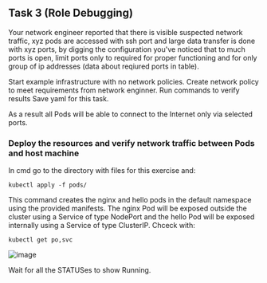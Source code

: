 ## Task 3 (Role Debugging)
Your network engineer reported that there is visible suspected network traffic, xyz pods are accessed with ssh port and large data transfer is done with xyz ports, by digging the 
configuration you've noticed that to much ports is open, limit ports only to required for proper functioning and for only group of ip addresses (data about reqiured ports in table).

Start example infrastructure with no network policies.
Create network policy to meet requirements from network enginner.
Run commands to verify results
Save yaml for this task.

As a result all Pods will be able to connect to the Internet only via selected ports.

### Deploy the resources and verify network traffic between Pods and host machine
In cmd go to the directory with files for this exercise and:
```
kubectl apply -f pods/
```
This command creates the nginx and hello pods in the default namespace using the provided manifests. The nginx Pod will be exposed outside the cluster using a Service of type NodePort and the hello Pod will be exposed internally using a Service of type ClusterIP. 
Chceck with:
```
kubectl get po,svc
```
![image](https://user-images.githubusercontent.com/47759484/148375234-a0f70d20-0fb8-4ac6-b26e-9c31f1dc58ea.png)

Wait for all the STATUSes to show Running.

